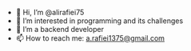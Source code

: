 - 👋 Hi, I’m @alirafiei75
- 👀 I’m interested in programming and its challenges
- 🌱 I’m a backend developer
- 📫 How to reach me: a.rafiei1375@gmail.com

<!---
alirafiei75/alirafiei75 is a ✨ special ✨ repository because its `README.md` (this file) appears on your GitHub profile.
You can click the Preview link to take a look at your changes.
--->
